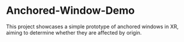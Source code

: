 # Anchored-Window-Demo
This project showcases a simple prototype of anchored windows in XR, aiming to determine whether they are affected by origin.
